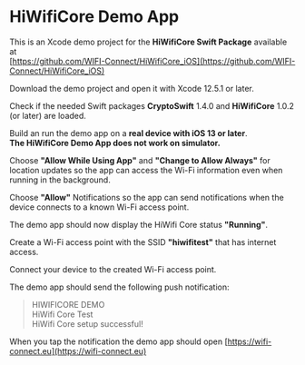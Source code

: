 # HiWifiCore Demo App

This is an Xcode demo project for the **HiWifiCore Swift Package** available at  
[https://github.com/WIFI-Connect/HiWifiCore_iOS](https://github.com/WIFI-Connect/HiWifiCore_iOS)

Download the demo project and open it with Xcode 12.5.1 or later.

Check if the needed Swift packages **CryptoSwift** 1.4.0 and **HiWifiCore** 1.0.2 (or later) are loaded. 

Build an run the demo app on a **real device with iOS 13 or later**.  
**The HiWifiCore Demo App does not work on simulator.**

Choose **"Allow While Using App"** and **"Change to Allow Always"** for location updates so the app can access the Wi-Fi information even when running in the background.

Choose **"Allow"** Notifications so the app can send notifications when the device connects to a known Wi-Fi access point.

The demo app should now display the HiWifi Core status **"Running"**.

Create a Wi-Fi access point with the SSID **"hiwifitest"** that has internet access.

Connect your device to the created Wi-Fi access point.

The demo app should send the following push notification:

> HIWIFICORE DEMO   
> HiWifi Core Test   
> HiWifi Core setup successful! 

When you tap the notification the demo app should open [https://wifi-connect.eu](https://wifi-connect.eu) 
